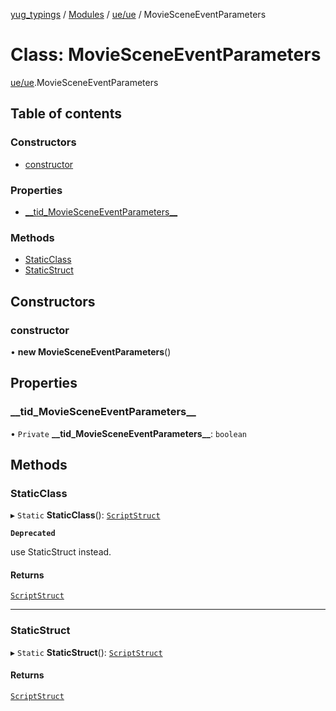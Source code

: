 [yug_typings](../README.md) / [Modules](../modules.md) / [ue/ue](../modules/ue_ue.md) / MovieSceneEventParameters

# Class: MovieSceneEventParameters

[ue/ue](../modules/ue_ue.md).MovieSceneEventParameters

## Table of contents

### Constructors

- [constructor](ue_ue.MovieSceneEventParameters.md#constructor)

### Properties

- [\_\_tid\_MovieSceneEventParameters\_\_](ue_ue.MovieSceneEventParameters.md#__tid_moviesceneeventparameters__)

### Methods

- [StaticClass](ue_ue.MovieSceneEventParameters.md#staticclass)
- [StaticStruct](ue_ue.MovieSceneEventParameters.md#staticstruct)

## Constructors

### constructor

• **new MovieSceneEventParameters**()

## Properties

### \_\_tid\_MovieSceneEventParameters\_\_

• `Private` **\_\_tid\_MovieSceneEventParameters\_\_**: `boolean`

## Methods

### StaticClass

▸ `Static` **StaticClass**(): [`ScriptStruct`](ue_ue.ScriptStruct.md)

**`Deprecated`**

use StaticStruct instead.

#### Returns

[`ScriptStruct`](ue_ue.ScriptStruct.md)

___

### StaticStruct

▸ `Static` **StaticStruct**(): [`ScriptStruct`](ue_ue.ScriptStruct.md)

#### Returns

[`ScriptStruct`](ue_ue.ScriptStruct.md)
